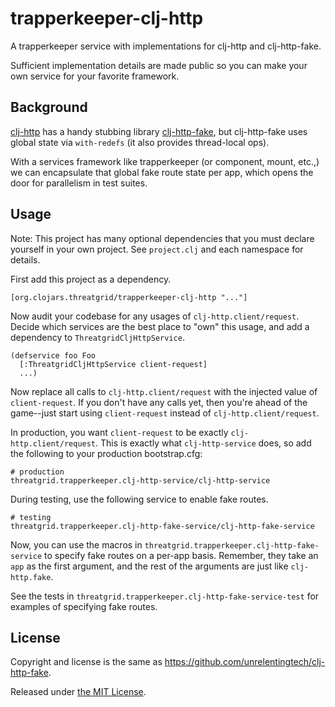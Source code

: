 # trapperkeeper-clj-http

A trapperkeeper service with implementations for clj-http and clj-http-fake.

Sufficient implementation details are made public so you can make your own service for your favorite framework.

## Background

[clj-http](https://github.com/dakrone/clj-http) has a handy stubbing library [clj-http-fake](https://github.com/unrelentingtech/clj-http-fake),
but clj-http-fake uses global state via `with-redefs` (it also provides thread-local ops).

With a services framework like trapperkeeper (or component, mount, etc.,)
we can encapsulate that global fake route state per app, which opens the door for parallelism
in test suites.

## Usage

Note: This project has many optional dependencies that you must declare yourself in
your own project. See `project.clj` and each namespace for details.

First add this project as a dependency.

```
[org.clojars.threatgrid/trapperkeeper-clj-http "..."]
```

Now audit your codebase for any usages of `clj-http.client/request`. Decide which
services are the best place to "own" this usage, and add a dependency to `ThreatgridCljHttpService`.

```
(defservice foo Foo
  [:ThreatgridCljHttpService client-request]
  ...)
```

Now replace all calls to `clj-http.client/request` with the injected value of `client-request`.
If you don't have any calls yet, then you're ahead of the game--just start using `client-request`
instead of `clj-http.client/request`.

In production, you want `client-request` to be exactly `clj-http.client/request`. This is exactly
what `clj-http-service` does, so add the following to your production bootstrap.cfg:

```
# production
threatgrid.trapperkeeper.clj-http-service/clj-http-service
```

During testing, use the following service to enable fake routes.

```
# testing
threatgrid.trapperkeeper.clj-http-fake-service/clj-http-fake-service
```

Now, you can use the macros in `threatgrid.trapperkeeper.clj-http-fake-service` to specify
fake routes on a per-app basis. Remember, they take an `app` as the first argument, and the
rest of the arguments are just like `clj-http.fake`.

See the tests in `threatgrid.trapperkeeper.clj-http-fake-service-test` for examples
of specifying fake routes.

## License

Copyright and license is the same as https://github.com/unrelentingtech/clj-http-fake.

Released under [the MIT License](http://www.opensource.org/licenses/mit-license.php).
